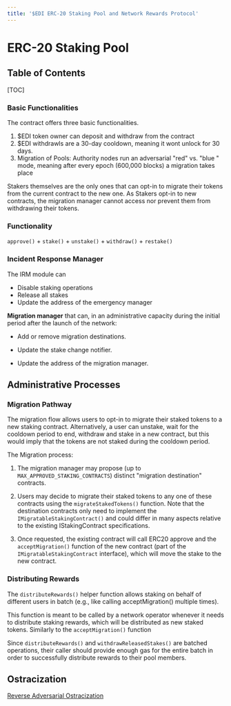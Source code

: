```yaml
---
title: '$EDI ERC-20 Staking Pool and Network Rewards Protocol'
---
```


ERC-20 Staking Pool
===

## Table of Contents

[TOC]



### Basic Functionalities

The contract offers three basic functionalities. 

1.  $EDI token owner can deposit and withdraw from the contract
2. $EDI withdrawls are a 30-day cooldown, meaning it wont unlock for 30 days. 
3. Migration of Pools: Authority nodes run an adversarial "red" vs. "blue " mode, meaning after every epoch (600,000 blocks) a migration takes place

Stakers themselves are the only ones that can opt-in to migrate their tokens from the current contract to the new one. As Stakers opt-in to new contracts, the migration manager cannot access nor prevent them from withdrawing their tokens.

### Functionality

`approve()` + `stake()` +   `unstake()` + `withdraw()` + `restake()`



### Incident Response Manager

The IRM module can

- Disable staking operations
- Release all stakes
- Update the address of the emergency manager

**Migration manager** that can, in an administrative capacity during the initial period after the launch of the network:

-   Add or remove migration destinations.
    
-   Update the stake change notifier.
    
-   Update the address of the migration manager.

## Administrative Processes

### Migration Pathway

The migration flow allows users to opt-in to migrate their staked tokens to a new staking contract. Alternatively, a user can unstake, wait for the cooldown period to end, withdraw and stake in a new contract, but this would imply that the tokens are not staked during the cooldown period.

The Migration process:

1.  The migration manager may propose (up to `MAX_APPROVED_STAKING_CONTRACTS`) distinct "migration destination" contracts.
    
2.  Users may decide to migrate their staked tokens to any one of these contracts using the `migrateStakedTokens()` function. Note that the destination contracts only need to implement the `IMigratableStakingContract()` and could differ in many aspects relative to the existing IStakingContract specifications.
    
3.  Once requested, the existing contract will call ERC20 approve and the `acceptMigration()` function of the new contract (part of the `IMigratableStakingContract` interface), which will move the stake to the new contract.


### Distributing Rewards

The `distributeRewards()` helper function allows staking on behalf of different users in batch (e.g., like calling acceptMigration() multiple times).

This function is meant to be called by a network operator whenever it needs to distribute staking rewards, which will be distributed as new staked tokens. Similarly to the `acceptMigration()` function

Since `distributeRewards()` and `withdrawReleasedStakes()` are batched operations, their caller should provide enough gas for the entire batch in order to successfully distribute rewards to their pool members.


## Ostracization 

[Reverse Adversarial Ostracization](https://#)
> [](https://)